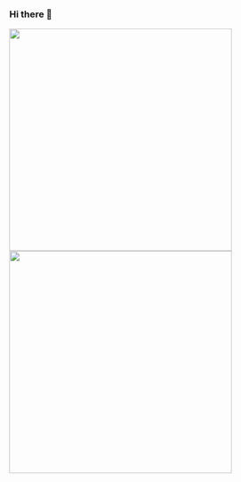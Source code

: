 ### Hi there 👋

<!--
**vibhatsu08/vibhatsu08** is a ✨ _special_ ✨ repository because its `README.md` (this file) appears on your GitHub profile.

Here are some ideas to get you started:

- 🔭 I’m currently working on ...
- 🌱 I’m currently learning ...
- 👯 I’m looking to collaborate on ...
- 🤔 I’m looking for help with ...
- 💬 Ask me about ...
- 📫 How to reach me: ...
- 😄 Pronouns: ...
- ⚡ Fun fact: ...
-->

<a href="URL_REDIRECT" target="blank"><img align="center" src="https://www.techbabble.zone/content/images/2021/07/46207-programmer-1.gif" height="400" /></a>
<br>
<img src="https://github-readme-stats.vercel.app/api?username=vibhatsu08&show_icons=true&theme=codeSTACKr" width="400">
